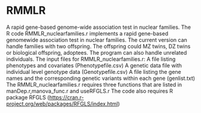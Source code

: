 # RMMLR
A rapid gene-based genome-wide association test in nuclear families.
The R code RMMLR_nuclearfamilies.r implements a rapid gene-based genomewide association test in nuclear families. The current version can handle families with two offspring. The 
offspring could MZ twins, DZ twins or biological offspring, adoptees. The program can also handle unrelated individuals. The input files for RMMLR_nuclearfamilies.r: 
 A file listing phenotypes and covariates (Phenotypefile.csv) 
 A genetic data file with individual level genotype data (Genotypefile.csv)
A file listing the gene names and the corresponding genetic variants within each gene (genlist.txt)
 The RMMLR_nuclearfamilies.r requires three functions that are listed in manDep.r,manova_func.r and useRFGLS.r
The code also requires R package RFGLS (https://cran.r-project.org/web/packages/RFGLS/index.html)
